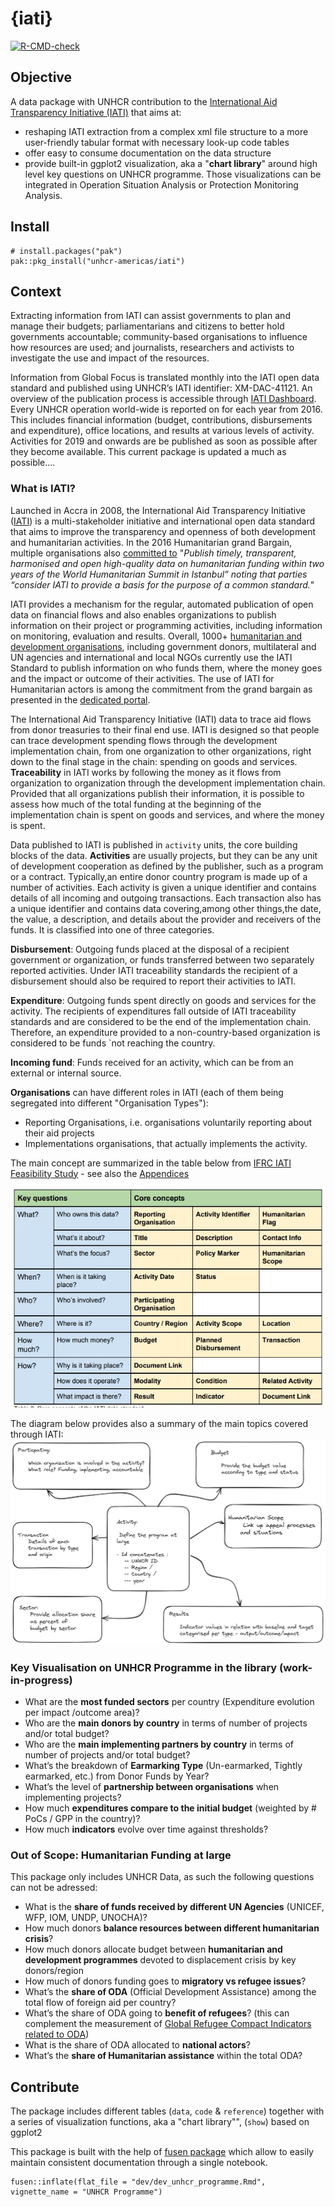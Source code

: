 # {iati}   <img src="man/figures/hex-.png" align="right" height="139" alt="" />

<!-- badges: start -->
[![R-CMD-check](https://github.com/unhcr-americas/iati/actions/workflows/R-CMD-check.yaml/badge.svg)](https://github.com/unhcr-americas/iati/actions/workflows/R-CMD-check.yaml)
<!-- badges: end -->

## Objective

A data package with UNHCR contribution to the [International Aid Transparency Initiative (IATI)](https://reporting.unhcr.org/iati-international-aid-transparency-initiative) that aims at:

 * reshaping IATI extraction from a complex xml file structure to a more user-friendly tabular format with necessary look-up code tables
 * offer easy to consume documentation on the data structure
 * provide built-in ggplot2 visualization, aka a "__chart library__" around high level key questions on UNHCR programme. Those visualizations can be integrated in Operation Situation Analysis or Protection Monitoring Analysis.

## Install  

```  
# install.packages("pak")
pak::pkg_install("unhcr-americas/iati")
```

## Context 

Extracting information from IATI can assist governments to plan and manage their budgets; parliamentarians and citizens to better hold governments accountable; community-based organisations to influence how resources are used; and journalists, researchers and activists to investigate the use and impact of the resources.

Information from Global Focus is translated monthly into the IATI open data standard and published using UNHCR’s IATI identifier: XM-DAC-41121. An overview of the publication process is accessible through [IATI Dashboard](http://dashboard.iatistandard.org/publisher/unhcr.html). Every UNHCR operation world-wide is reported on for each year from 2016. This includes financial information (budget, contributions, disbursements and expenditure), office locations, and results at various levels of activity. Activities for 2019 and onwards are be published as soon as possible after they become available. This current package is updated a much as possible.... 

### What is IATI?

Launched in Accra in 2008, the International Aid Transparency Initiative ([IATI](https://iatistandard.org/en/about/)) is a multi-stakeholder initiative and international open data standard that aims to improve the transparency and openness of both development and humanitarian activities. In the 2016 Humanitarian grand Bargain, multiple organisations also [committed to](https://interagencystandingcommittee.org/greater-transparency) "_Publish timely, transparent, harmonised and open high-quality data on humanitarian funding within two years of the World Humanitarian Summit in Istanbul” noting that parties “consider IATI to provide a basis for the purpose of a common standard._"

IATI provides a mechanism for the regular, automated publication of open data on financial flows and also enables organizations to publish information on their project or programming activities, including information on monitoring, evaluation and results. Overall, 1000+ [humanitarian and development organisations](https://www.iatiregistry.org/publisher/unhcr), including government donors, multilateral and UN agencies and international and local NGOs currently use the IATI Standard to publish information on who funds them, where the money goes and the impact or outcome of their activities. The use of IATI for Humanitarian actors is among the commitment from the grand bargain as presented in the  [dedicated portal](https://www.humportal.org/about).

The International Aid Transparency Initiative (IATI) data to trace aid flows from donor treasuries to their final end use. IATI is designed so that people can trace development spending flows through the development implementation chain, from one organization to other organizations, right down to the final stage in the chain: spending on goods and services.  __Traceability__ in IATI works by following the money as it flows from organization to organization through the development implementation chain. Provided that all organizations publish their information, it is possible to assess how much of the total funding at the beginning of the implementation chain is spent on goods and services, and where the money is spent. 

Data published to IATI is published in `activity` units, the core building blocks of the data. __Activities__ are usually projects, but they can be any unit of development cooperation as defined by the publisher, such as a program or a contract. Typically,an entire donor country program is made up of a number of activities. Each activity is given a unique identifier and contains details of all incoming and outgoing transactions. Each transaction also has a unique identifier and contains data covering,among other things,the date, the value, a description, and details about the provider and receivers of the funds. It is classified into one of three categories.

__Disbursement__: Outgoing funds placed at the disposal of a recipient government or organization, or funds transferred between two separately reported activities. Under IATI traceability standards the recipient of a disbursement should also be required to report their activities to IATI.

__Expenditure__: Outgoing funds spent directly on goods and services for the activity. The recipients of expenditures fall outside of IATI traceability standards and are considered to be the end of the implementation chain. Therefore, an expenditure provided to a non-country-based organization is considered to be funds `not reaching the country.

__Incoming fund__: Funds received for an activity, which can be from an external or internal source.

__Organisations__ can have different roles in IATI (each of them being segregated into different "Organisation Types"):
 * Reporting Organisations, i.e. organisations voluntarily reporting about their aid projects
 * Implementations organisations, that actually implements the activity.
 
The main concept are   summarized in the table below from [IFRC IATI Feasibility Study](https://media.ifrc.org/ifrc/wp-content/uploads/sites/5/2018/03/IFRC-IATI-Feasibility-Study-Report-Final-2017-12-14.pdf) - see also the [Appendices](https://media.ifrc.org/ifrc/wp-content/uploads/sites/5/2018/03/IFRC-IATI-Feasibility-Study-Appendices-Final-2017-12-14.pdf)

![](man/figures/iatifig3.png) 


The diagram below provides also a summary of the main topics covered through IATI:
![](https://raw.githubusercontent.com/unhcr-americas/iati/main/inst/iati.png) 

### Key Visualisation on UNHCR Programme in the library (work-in-progress)
 
 *  What are the __most funded sectors__ per country (Expenditure evolution per impact /outcome area)?    
 *  Who are the __main donors by country__ in terms of number of     projects and/or total budget?   
 *  Who are the __main implementing partners by country__ in terms of number of projects and/or total budget?  
 *  What’s the breakdown of __Earmarking Type__ (Un-earmarked, Tightly earmarked, etc.) from Donor Funds by Year?  
 *  What’s the level of __partnership between organisations__ when implementing projects?  
 *  How much __expenditures compare to the initial budget__ (weighted by # PoCs / GPP in the country)?   
 *  How much __indicators__ evolve over time against thresholds?

### Out of Scope: Humanitarian Funding at large 

This package only includes UNHCR Data, as such the following questions can not be adressed:

 *  What is the __share of funds received by different UN Agencies__ (UNICEF, WFP, IOM, UNDP, UNOCHA)?
 *  How much donors __balance resources between different humanitarian crisis__?
 *  How much donors allocate budget between __humanitarian and development programmes__ devoted to displacement crisis by key donors/region
 *  How much of donors funding goes to __migratory vs refugee issues__?
 *  What’s the __share of ODA__ (Official Development Assistance) among the total flow of foreign aid per country?
 *  What’s the share of ODA going to __benefit of refugees__? (this can complement the measurement of [Global Refugee Compact Indicators related to ODA](https://www.unhcr.org/5cf907854.pdf#page=13))  
 *  What is the share of ODA allocated to __national actors__?  
 *  What’s the __share of Humanitarian assistance__ within the total ODA? 

## Contribute

The package includes different tables (`data`, `code` & `reference`) together with a series of visualization functions, aka a "chart library"", (`show`) based on ggplot2

This package is built with the help of [fusen package](https://thinkr-open.github.io/fusen/index.html) which allow to easily maintain consistent documentation through a single notebook. 

``` 
fusen::inflate(flat_file = "dev/dev_unhcr_programme.Rmd", vignette_name = "UNHCR Programme")
```
